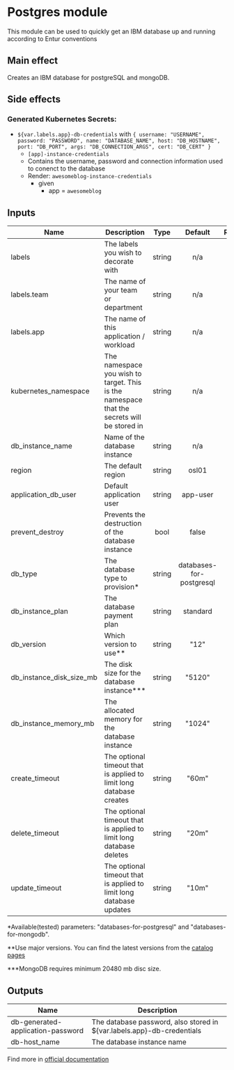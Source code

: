 # Postgres module

This module can be used to quickly get an IBM database up and running according to Entur conventions

## Main effect

Creates an IBM database for postgreSQL and mongoDB.

## Side effects

### Generated Kubernetes Secrets:

- `${var.labels.app}-db-credentials` with `{ username: "USERNAME", password: "PASSWORD", name: "DATABASE_NAME", host: "DB_HOSTNAME", port: "DB_PORT", args: "DB_CONNECTION_ARGS", cert: "DB_CERT" }`
  - `[app]-instance-credentials`
  - Contains the username, password and connection information used to conenct to the database
  - Render: `awesomeblog-instance-credentials`
    - given
      - app = `awesomeblog`

## Inputs

| Name | Description | Type | Default | Required |
|------|-------------|:----:|:-----:|:-----:|
| labels | The labels you wish to decorate with | string | n/a | yes |
| labels.team | The name of your team or department | string | n/a | yes |
| labels.app | The name of this application / workload | string | n/a | yes |
| kubernetes_namespace | The namespace you wish to target. This is the namespace that the secrets will be stored in | string | n/a | yes |
| db_instance_name | Name of the database instance | string | n/a | yes |
| region | The default region | string | osl01 | no |
| application_db_user | Default application user | string | app-user | no |
| prevent_destroy | Prevents the destruction of the database instance | bool | false | no |
| db_type | The database type to provision* | string | databases-for-postgresql | no |
| db_instance_plan | The database payment plan | string | standard | no |
| db_version | Which version to use** | string | "12" | no |
| db_instance_disk_size_mb | The disk size for the database instance*** | string | "5120" | no |
| db_instance_memory_mb | The allocated memory for the database instance | string | "1024"| no |
| create_timeout | The optional timeout that is applied to limit long database creates | string | "60m" | no |
| delete_timeout | The optional timeout that is applied to limit long database deletes | string | "20m" | no |
| update_timeout | The optional timeout that is applied to limit long database updates | string | "10m" | no |

  *Available(tested) parameters: "databases-for-postgresql" and "databases-for-mongodb".

  **Use major versions. You can find the latest versions from the [catalog pages](https://cloud.ibm.com/catalog?category=databases)

  ***MongoDB requires minimum 20480 mb disc size.

## Outputs

| Name | Description |
|------|-------------|
| db-generated-application-password | The database password, also stored in ${var.labels.app}-db-credentials |
| db-host_name | The database instance name |

Find more in [official documentation](https://cloud.ibm.com/docs/terraform?topic=terraform-databases-resources)